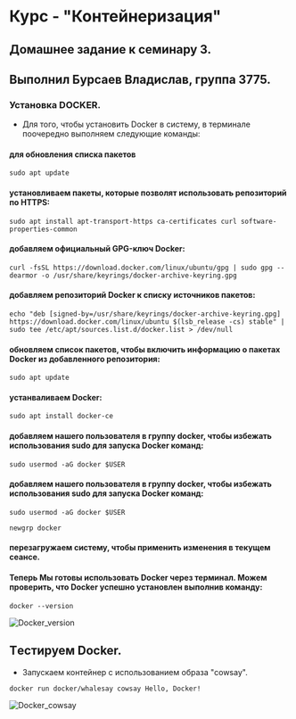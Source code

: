 # Курс - "Контейнеризация"
## Домашнее задание к семинару 3.
## Выполнил Бурсаев Владислав, группа 3775.


### Установка DOCKER.

* Для того, чтобы установить Docker в систему, в терминале поочередно выполняем следующие команды:

#### для обновления списка пакетов

``` sudo apt update ```

#### установливаем пакеты, которые позволят использовать репозиторий по HTTPS:

``` sudo apt install apt-transport-https ca-certificates curl software-properties-common ```

#### добавляем официальный GPG-ключ Docker:

``` curl -fsSL https://download.docker.com/linux/ubuntu/gpg | sudo gpg --dearmor -o /usr/share/keyrings/docker-archive-keyring.gpg ```

#### добавляем репозиторий Docker к списку источников пакетов:

``` echo "deb [signed-by=/usr/share/keyrings/docker-archive-keyring.gpg] https://download.docker.com/linux/ubuntu $(lsb_release -cs) stable" | sudo tee /etc/apt/sources.list.d/docker.list > /dev/null ```

#### обновляем список пакетов, чтобы включить информацию о пакетах Docker из добавленного репозитория:

``` sudo apt update  ```

#### устанваливаем Docker:

``` sudo apt install docker-ce  ```

#### добавляем нашего пользователя в группу docker, чтобы избежать использования sudo для запуска Docker команд:

``` sudo usermod -aG docker $USER  ```

#### добавляем нашего пользователя в группу docker, чтобы избежать использования sudo для запуска Docker команд:

``` sudo usermod -aG docker $USER  ```

``` newgrp docker  ```

#### перезагружаем систему, чтобы применить изменения в текущем сеансе.

#### Теперь Мы готовы использовать Docker через терминал. Можем проверить, что Docker успешно установлен выполнив команду:

``` docker --version   ```

![Docker_version](/Homework_3/Source/docker_version.png)


## Tестируем Docker.

* Запускаем контейнер с использованием образа "cowsay".

``` docker run docker/whalesay cowsay Hello, Docker! ```

![Docker_cowsay](/Homework_3/Source/docker_cowsay.png)



